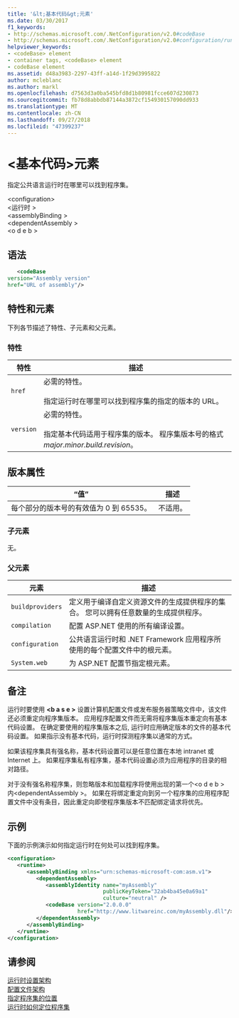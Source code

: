 ```yaml
---
title: '&lt;基本代码&gt;元素'
ms.date: 03/30/2017
f1_keywords:
- http://schemas.microsoft.com/.NetConfiguration/v2.0#codeBase
- http://schemas.microsoft.com/.NetConfiguration/v2.0#configuration/runtime/assemblyBinding/dependentAssembly/codeBase
helpviewer_keywords:
- <codeBase> element
- container tags, <codeBase> element
- codeBase element
ms.assetid: d48a3983-2297-43ff-a14d-1f29d3995822
author: mcleblanc
ms.author: markl
ms.openlocfilehash: d7563d3a0ba545bfd8d1b80981fcce607d230873
ms.sourcegitcommit: fb78d8abbdb87144a3872cf154930157090dd933
ms.translationtype: MT
ms.contentlocale: zh-CN
ms.lasthandoff: 09/27/2018
ms.locfileid: "47399237"
---
```

# <a name="ltcodebasegt-element"></a>&lt;基本代码&gt;元素
指定公共语言运行时在哪里可以找到程序集。  
  
 \<configuration>  
\<运行时 >  
\<assemblyBinding >  
\<dependentAssembly >  
\<o d e b >  
  
## <a name="syntax"></a>语法  
  
```xml  
   <codeBase    
version="Assembly version"  
href="URL of assembly"/>  
```  
  
## <a name="attributes-and-elements"></a>特性和元素  
 下列各节描述了特性、子元素和父元素。  
  
### <a name="attributes"></a>特性  
  
|特性|描述|  
|---------------|-----------------|  
|`href`|必需的特性。<br /><br /> 指定运行时在哪里可以找到程序集的指定的版本的 URL。|  
|`version`|必需的特性。<br /><br /> 指定基本代码适用于程序集的版本。 程序集版本号的格式*major.minor.build.revision*。|  
  
## <a name="version-attribute"></a>版本属性  
  
|“值”|描述|  
|-----------|-----------------|  
|每个部分的版本号的有效值为 0 到 65535。|不适用。|  
  
### <a name="child-elements"></a>子元素  
 无。  
  
### <a name="parent-elements"></a>父元素  
  
|元素|描述|  
|-------------|-----------------|  
|`buildproviders`|定义用于编译自定义资源文件的生成提供程序的集合。 您可以拥有任意数量的生成提供程序。|  
|`compilation`|配置 ASP.NET 使用的所有编译设置。|  
|`configuration`|公共语言运行时和 .NET Framework 应用程序所使用的每个配置文件中的根元素。|  
|`System.web`|为 ASP.NET 配置节指定根元素。|  
  
## <a name="remarks"></a>备注  
 运行时要使用 **\<b a s e >** 设置计算机配置文件或发布服务器策略文件中，该文件还必须重定向程序集版本。 应用程序配置文件而无需将程序集版本重定向有基本代码设置。 在确定要使用的程序集版本之后, 运行时应用确定版本的文件的基本代码设置。 如果指示没有基本代码，运行时探测程序集以通常的方式。  
  
 如果该程序集具有强名称，基本代码设置可以是任意位置在本地 intranet 或 Internet 上。 如果程序集私有程序集，基本代码设置必须为应用程序的目录的相对路径。  
  
 对于没有强名称程序集，则忽略版本和加载程序将使用出现的第一个\<o d e b > 内\<dependentAssembly >。 如果在将绑定重定向到另一个程序集的应用程序配置文件中没有条目，因此重定向即使程序集版本不匹配绑定请求将优先。  
  
## <a name="example"></a>示例  
 下面的示例演示如何指定运行时在何处可以找到程序集。  
  
```xml  
<configuration>  
   <runtime>  
      <assemblyBinding xmlns="urn:schemas-microsoft-com:asm.v1">  
         <dependentAssembly>  
            <assemblyIdentity name="myAssembly"  
                              publicKeyToken="32ab4ba45e0a69a1"  
                              culture="neutral" />  
            <codeBase version="2.0.0.0"  
                      href="http://www.litwareinc.com/myAssembly.dll"/>  
         </dependentAssembly>  
      </assemblyBinding>  
   </runtime>  
</configuration>  
```  
  
## <a name="see-also"></a>请参阅  
 [运行时设置架构](../../../../../docs/framework/configure-apps/file-schema/runtime/index.md)  
 [配置文件架构](../../../../../docs/framework/configure-apps/file-schema/index.md)  
 [指定程序集的位置](../../../../../docs/framework/configure-apps/specify-assembly-location.md)  
 [运行时如何定位程序集](../../../../../docs/framework/deployment/how-the-runtime-locates-assemblies.md)
